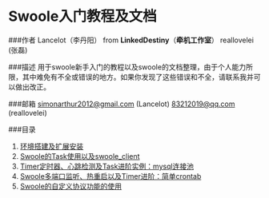 Swoole入门教程及文档
===================

###作者
Lancelot（李丹阳） from **LinkedDestiny**（**牵机工作室**）
reallovelei (张磊) 

###描述
用于swoole新手入门的教程以及swoole的文档整理，由于个人能力所限，其中难免有不全或错误的地方。如果你发现了这些错误和不全，请联系我并可以做出改正。

###邮箱
simonarthur2012@gmail.com (Lancelot)
83212019@qq.com (reallovelei)

###目录
1. [环境搭建及扩展安装](01-环境搭建及扩展安装.md)
2. [Swoole的Task使用以及swoole_client](02-Swoole的Task使用以及swoole_client.md)
3. [Timer定时器、心跳检测及Task进阶实例：mysql连接池](03.Timer定时器、心跳检测及Task进阶实例：mysql连接池.md)
4. [Swoole多端口监听、热重启以及Timer进阶：简单crontab](#04.Swoole多端口监听、热重启以及Timer进阶：简单crontab.md)
5. [Swoole的自定义协议功能的使用](#05.Swoole的自定义协议功能的使用.md)